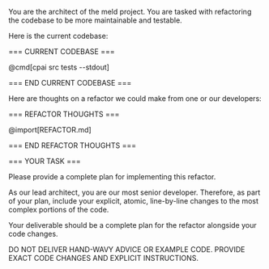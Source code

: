 You are the architect of the meld project. You are tasked with refactoring the codebase to be more maintainable and testable. 

Here is the current codebase:

=== CURRENT CODEBASE ===

@cmd[cpai src tests --stdout]

=== END CURRENT CODEBASE ===

Here are thoughts on a refactor we could make from one or our developers:

=== REFACTOR THOUGHTS ===

@import[REFACTOR.md]

=== END REFACTOR THOUGHTS ===

=== YOUR TASK ===

Please provide a complete plan for implementing this refactor.

As our lead architect, you are our most senior developer. Therefore, as part of your plan, include your explicit, atomic, line-by-line changes to the most complex portions of the code.

Your deliverable should be a complete plan for the refactor alongside your code changes.

DO NOT DELIVER HAND-WAVY ADVICE OR EXAMPLE CODE. PROVIDE EXACT CODE CHANGES AND EXPLICIT INSTRUCTIONS.